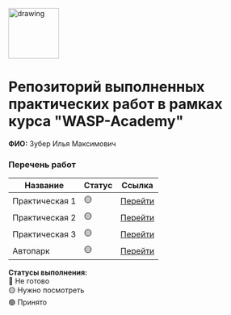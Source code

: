 <a href="https://wasp-academy.com"><img src="https://wasp-academy.com/Resources/wasp-logo.png" alt="drawing" width="100"/></a>

# Репозиторий выполненных практических работ в рамках курса "WASP-Academy"
**ФИО:** Зубер Илья Максимович

### Перечень работ

Название          | Статус | Ссылка
------------------|--------|--------
Практическая 1    | 🟡    | <a href="https://github.com/he1kor/tasksWASP/tree/master/Tasks/1">Перейти</a>
Практическая 2    | 🟡    | <a href="https://github.com/he1kor/tasksWASP/tree/master/Tasks/2">Перейти</a>
Практическая 3    | 🟡    | <a href="https://github.com/he1kor/tasksWASP/tree/master/Tasks/3">Перейти</a>
Автопарк          | 🟡    | <a href="https://github.com/he1kor/tasksWASP/tree/master/Tasks/4/1">Перейти</a>

**Статусы выполнения:** <br>
🔴 Не готово <br>
🟡 Нужно посмотреть <br>
🟢 Принято <br>

